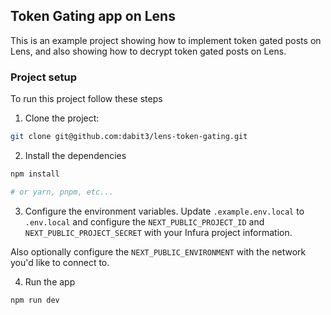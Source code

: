 ## Token Gating app on Lens

This is an example project showing how to implement token gated posts on Lens, and also showing how to decrypt token gated posts on Lens.

### Project setup

To run this project follow these steps

1. Clone the project:

```sh
git clone git@github.com:dabit3/lens-token-gating.git
```

2. Install the dependencies

```sh
npm install

# or yarn, pnpm, etc...
```

3. Configure the environment variables. Update `.example.env.local` to `.env.local` and configure the `NEXT_PUBLIC_PROJECT_ID` and `NEXT_PUBLIC_PROJECT_SECRET` with your Infura project information.

Also optionally configure the `NEXT_PUBLIC_ENVIRONMENT` with the network you'd like to connect to.

4. Run the app

```sh
npm run dev
```